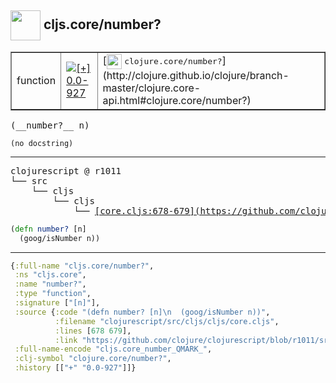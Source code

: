 ## <img width="48px" valign="middle" src="http://i.imgur.com/Hi20huC.png"> cljs.core/number?

 <table border="1">
<tr>
<td>function</td>
<td><a href="https://github.com/cljsinfo/api-refs/tree/0.0-927"><img valign="middle" alt="[+] 0.0-927" src="https://img.shields.io/badge/+-0.0--927-lightgrey.svg"></a> </td>
<td>
[<img height="24px" valign="middle" src="http://i.imgur.com/1GjPKvB.png"> <samp>clojure.core/number?</samp>](http://clojure.github.io/clojure/branch-master/clojure.core-api.html#clojure.core/number?)
</td>
</tr>
</table>

 <samp>
(__number?__ n)<br>
</samp>

```
(no docstring)
```

---

 <pre>
clojurescript @ r1011
└── src
    └── cljs
        └── cljs
            └── <ins>[core.cljs:678-679](https://github.com/clojure/clojurescript/blob/r1011/src/cljs/cljs/core.cljs#L678-L679)</ins>
</pre>

```clj
(defn number? [n]
  (goog/isNumber n))
```


---

```clj
{:full-name "cljs.core/number?",
 :ns "cljs.core",
 :name "number?",
 :type "function",
 :signature ["[n]"],
 :source {:code "(defn number? [n]\n  (goog/isNumber n))",
          :filename "clojurescript/src/cljs/cljs/core.cljs",
          :lines [678 679],
          :link "https://github.com/clojure/clojurescript/blob/r1011/src/cljs/cljs/core.cljs#L678-L679"},
 :full-name-encode "cljs.core_number_QMARK_",
 :clj-symbol "clojure.core/number?",
 :history [["+" "0.0-927"]]}

```
